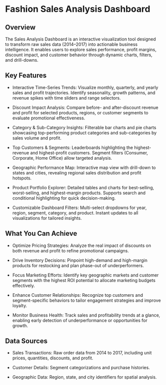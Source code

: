 # Fashion Sales Analysis Dashboard

## Overview

The Sales Analysis Dashboard is an interactive visualization tool designed to transform raw sales data (2014–2017) into actionable business intelligence. It enables users to explore sales performance, profit margins, discount impact, and customer behavior through dynamic charts, filters, and drill-downs.

## Key Features

- Interactive Time-Series Trends: Visualize monthly, quarterly, and yearly sales and profit trajectories. Identify seasonality, growth patterns, and revenue spikes with time sliders and range selectors.

- Discount Impact Analysis: Compare before- and after-discount revenue and profit for selected products, regions, or customer segments to evaluate promotional effectiveness.

- Category & Sub-Category Insights: Filterable bar charts and pie charts showcasing top-performing product categories and sub-categories by sales volume and profit.

- Top Customers & Segments: Leaderboards highlighting the highest-revenue and highest-profit customers. Segment filters (Consumer, Corporate, Home Office) allow targeted analysis.

- Geographic Performance Map: Interactive map view with drill-down to states and cities, revealing regional sales distribution and profit hotspots.

- Product Portfolio Explorer: Detailed tables and charts for best-selling, worst-selling, and highest-margin products. Supports search and conditional highlighting for quick decision-making.

- Customizable Dashboard Filters: Multi-select dropdowns for year, region, segment, category, and product. Instant updates to all visualizations for tailored insights.

## What You Can Achieve

- Optimize Pricing Strategies: Analyze the real impact of discounts on both revenue and profit to refine promotional campaigns.

- Drive Inventory Decisions: Pinpoint high-demand and high-margin products for restocking and plan phase-out of underperformers.

- Focus Marketing Efforts: Identify key geographic markets and customer segments with the highest ROI potential to allocate marketing budgets effectively.

- Enhance Customer Relationships: Recognize top customers and segment-specific behaviors to tailor engagement strategies and improve loyalty.

- Monitor Business Health: Track sales and profitability trends at a glance, enabling early detection of underperformance or opportunities for growth.

## Data Sources

- Sales Transactions: Raw order data from 2014 to 2017, including unit prices, quantities, discounts, and profit.

- Customer Details: Segment categorizations and purchase histories.

- Geographic Data: Region, state, and city identifiers for spatial analysis.
